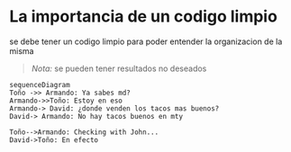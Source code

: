 # La importancia de un codigo limpio 

se debe tener un codigo limpio para poder entender la organizacion de la misma

> *Nota:* se pueden tener resultados no deseados

```mermaid
sequenceDiagram
Toño ->> Armando: Ya sabes md?
Armando->>Toño: Estoy en eso
Armando-> David: ¿donde venden los tacos mas buenos?
David-> Armando: No hay tacos buenos en mty

Toño-->Armando: Checking with John...
David->Toño: En efecto
```

